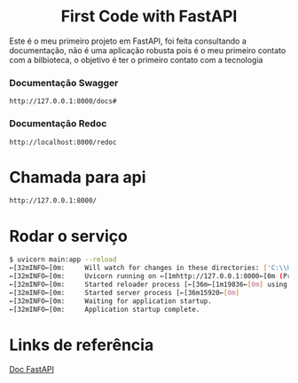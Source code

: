 <h1 align="center">First Code with FastAPI</h1>

<p>Este é o meu primeiro projeto em FastAPI, foi feita consultando a documentação, 
não é uma aplicação robusta pois é o meu primeiro contato com a bilbioteca, o objetivo 
é ter o primeiro contato com a tecnologia</p>

### Documentação Swagger
`http://127.0.0.1:8000/docs#`

### Documentação Redoc
`http://localhost:8000/redoc`

# Chamada para api
`http://127.0.0.1:8000/`

# Rodar o serviço
```bash
$ uvicorn main:app --reload
←[32mINFO←[0m:     Will watch for changes in these directories: ['C:\\Users\\User\\PycharmProjects\\fastApi']
←[32mINFO←[0m:     Uvicorn running on ←[1mhttp://127.0.0.1:8000←[0m (Press CTRL+C to quit)
←[32mINFO←[0m:     Started reloader process [←[36m←[1m19836←[0m] using ←[36m←[1mStatReload←[0m
←[32mINFO←[0m:     Started server process [←[36m15920←[0m]
←[32mINFO←[0m:     Waiting for application startup.
←[32mINFO←[0m:     Application startup complete.
```

# Links de referência
[Doc FastAPI](https://fastapi.tiangolo.com/)